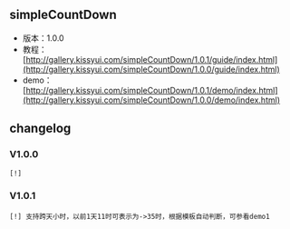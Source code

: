 ## simpleCountDown

* 版本：1.0.0
* 教程：[http://gallery.kissyui.com/simpleCountDown/1.0.1/guide/index.html](http://gallery.kissyui.com/simpleCountDown/1.0.0/guide/index.html)
* demo：[http://gallery.kissyui.com/simpleCountDown/1.0.1/demo/index.html](http://gallery.kissyui.com/simpleCountDown/1.0.0/demo/index.html)

## changelog

### V1.0.0

    [!]

### V1.0.1

    [!] 支持跨天小时，以前1天11时可表示为->35时，根据模板自动判断，可参看demo1


